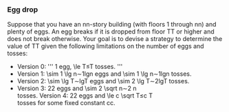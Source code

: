 ### Egg drop 
Suppose that you have an nn-story building (with floors 1 through nn) and plenty of eggs. An egg breaks if it is dropped from floor TT or higher and does not break otherwise. Your goal is to devise a strategy to determine the value of  TT given the following limitations on the number of eggs and tosses:

* Version 0: ''' 1 egg, \le T≤T tosses. '''
* Version 1:  \sim 1 \lg n∼1lgn eggs and  \sim 1 \lg n∼1lgn tosses.
* Version 2: \sim \lg T∼lgT eggs and  \sim 2 \lg T∼2lgT tosses.
* Version 3: 22 eggs and  \sim 2 \sqrt n∼2 
n
​	
  tosses.
Version 4: 22 eggs and  \le c \sqrt T≤c 
T
​	
  tosses for some fixed constant cc.
